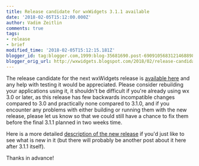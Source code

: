 ```yaml
---
title: Release candidate for wxWidgets 3.1.1 available
date: '2018-02-05T15:12:00.000Z'
author: Vadim Zeitlin
comments: true
tags:
- release
- brief
modified_time: '2018-02-05T15:12:15.181Z'
blogger_id: tag:blogger.com,1999:blog-35681690.post-6909105683121468898
blogger_orig_url: http://wxwidgets.blogspot.com/2018/02/release-candidate-for-wxwidgets-311.html
---
```


The release candidate for the next wxWidgets release is [available here] and any
help with testing it would be appreciated. Please consider rebuilding your
applications using it, it shouldn't be difficult if you're already using wx 3.0
or later, as this release has few backwards incompatible changes compared to 3.0
and practically none compared to 3.1.0, and if you encounter any problems with
either building or running them with the new release, please let us know so that
we could still have a chance to fix them before the final 3.1.1 planned in two
weeks time.

Here is a more detailed [description of the new release][1] if you'd just like
to see what is new in it (but there will probably be another post about it here
after 3.1.1 itself).

Thanks in advance!

[available here]: https://github.com/wxWidgets/wxWidgets/releases/v3.1.1-rc
[1]: https://raw.githubusercontent.com/wxWidgets/wxWidgets/v3.1.1-rc/docs/readme.txt
